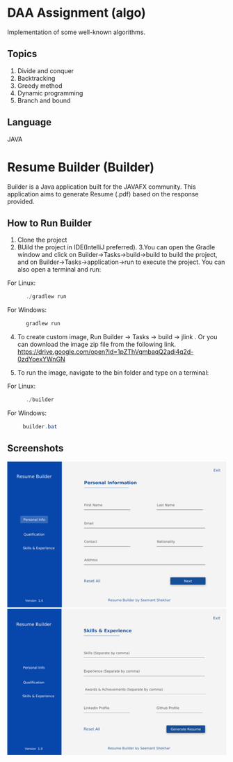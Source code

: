 # DAA Assignment (algo)
Implementation of some well-known algorithms. 

## Topics 
1. Divide and conquer
2. Backtracking
3. Greedy method
4. Dynamic programming
5. Branch and bound

## Language
JAVA 


# Resume Builder (Builder)
Builder is a Java application built for the JAVAFX community. This application aims to generate Resume (.pdf) based on the response provided.

## How to Run Builder
1. Clone the project
2. BUild the project in IDE(IntelliJ preferred).
3.You can open the Gradle window and click on Builder->Tasks->build->build to build the project, and on Builder->Tasks->application->run to execute the project. You can also open a terminal and run:

For Linux: 

 ```java
       ./gradlew run   
 ```
 For Windows:

 ```java
       gradlew run   
 ```
 
 4. To create custom image,  Run Builder -> Tasks -> build -> jlink . Or you can download the image zip file from the following link. 
 https://drive.google.com/open?id=1pZThVqmbaqQ2adi4q2d-0zdYoexYWnGN
 
 5. To run the image, navigate to the bin folder and type on a terminal:
 
 For Linux: 

 ```java
       ./builder   
 ```
 For Windows:

 ```java
      builder.bat 
 ```
 
 ## Screenshots
 ![Screenshot_1](screenshots/ss1.png?raw=true)
 ![Screenshot_2](screenshots/ss2.png?raw=true)

 
